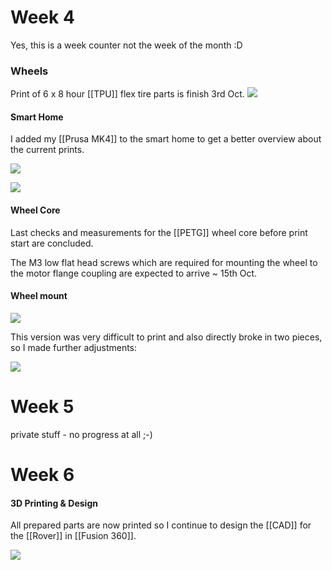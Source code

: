 
# Week 4

Yes, this is a week counter not the week of the month :D


### Wheels

Print of 6 x 8 hour [[TPU]] flex tire parts is finish 3rd Oct.
![](Week4_Tire.jpg)


#### Smart Home

I added my [[Prusa MK4]] to the smart home to get a better overview about the current prints.

![](Week4_smart_home_1.png)

![](Week4_smart_home_2.jpg)

#### Wheel Core
Last checks and measurements for the [[PETG]] wheel core before print start are concluded.

The M3 low flat head screws which are required for mounting the wheel to the motor flange coupling are expected
to arrive ~ 15th Oct.

#### Wheel mount

![](Week4_Wheel_Mount.jpg)

This version was very difficult to print and also directly broke in two pieces, so I made further adjustments:

![](Week4_Animation.gif)

# Week 5

private stuff - no progress at all ;-)

# Week 6

#### 3D Printing & Design

All prepared parts are now printed so I continue to design the [[CAD]] for the [[Rover]] in [[Fusion 360]].

![](Week6_3d_printing.jpg)